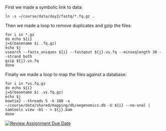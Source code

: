 First we made a symbolic link to data:
```
ln -s ~/course/data/day2/fastq/*.fq.gz .
```

Then we made a loop to remove duplicates and gzip the files:

```
for i in *.gz
do echo ${i}
j=$(basename $i .fq.gz) 
echo $j
vsearch --fastx_uniques ${i} --fastqout ${j}.vs.fq --minseqlength 30 --strand both
gzip ${j}.vs.fq 
done
```

Finally we made a loop to map the files against a database:

```
for i in *vs.fq.gz
do echo ${i}
j=$(basename $i .vs.fq.gz) 
echo $j
bowtie2 --threads 5 -k 100 -x ~/course/data/shared/mapping/db/aegenomics.db -U ${i} --no-unal | samtools view -bS - > ${j}.bam
done
```


[![Review Assignment Due Date](https://classroom.github.com/assets/deadline-readme-button-24ddc0f5d75046c5622901739e7c5dd533143b0c8e959d652212380cedb1ea36.svg)](https://classroom.github.com/a/-7_RZisP)
